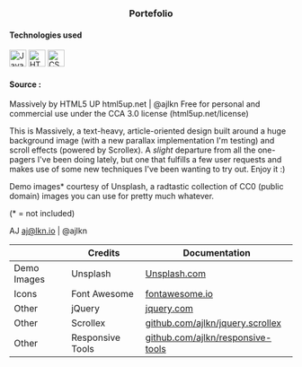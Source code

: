 <h3 align="center">Portefolio</h3>
<h4> Technologies used</h4>
<p align="left">
<img src="https://raw.githubusercontent.com/DOligex/devicon/0d6c64dbbf311879f7d563bfc3ccf559f9ed111c/icons/javascript/javascript-original.svg" title="Javascript" alt="Javascript logo" width="30" height="30"/> 
<img src="https://raw.githubusercontent.com/DOligex/devicon/0d6c64dbbf311879f7d563bfc3ccf559f9ed111c/icons/html5/html5-original.svg" title="HTML5" alt="HTML5 logo" width="30" height="30"/> 
<img src="https://raw.githubusercontent.com/DOligex/devicon/0d6c64dbbf311879f7d563bfc3ccf559f9ed111c/icons/css3/css3-original.svg" title="CSS3" alt="CSS3 logo" width="30" height="30"/> 
</p>

#### Source :
Massively by HTML5 UP
html5up.net | @ajlkn
Free for personal and commercial use under the CCA 3.0 license (html5up.net/license)


This is Massively, a text-heavy, article-oriented design built around a huge background image (with a new parallax implementation I'm testing) and scroll effects (powered by
Scrollex). A *slight* departure from all the one-pagers I've been doing lately, but one that fulfills a few user requests and makes use of some new techniques I've been wanting
to try out. Enjoy it :)

Demo images* courtesy of Unsplash, a radtastic collection of CC0 (public domain) images you can use for pretty much whatever.

(* = not included)

AJ
aj@lkn.io | @ajlkn

|  |Credits|Documentation| 
|--|--|--|
| Demo Images | Unsplash  | [Unsplash.com](https://unsplash.com/) |
| Icons | Font Awesome  | [fontawesome.io](https://fontawesome.com/?from=io) |
| Other | jQuery   | [jquery.com](https://jquery.com/) |
| Other | Scrollex  | [github.com/ajlkn/jquery.scrollex](https://github.com/ajlkn/jquery.scrollex) |
| Other | Responsive Tools  | [github.com/ajlkn/responsive-tools](https://github.com/ajlkn/responsive-tools) |
